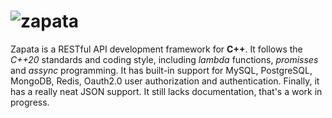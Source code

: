 ![zapata](https://media.zgul.me/logo_zapata_color_white_1000x600.png)
================================

Zapata is a RESTful API development framework for **C++**. It follows the
_C++20_ standards and coding style, including _lambda_ functions,
_promisses_ and _assync_ programming. It has built-in support for MySQL,
PostgreSQL, MongoDB, Redis, Oauth2.0 user authorization and
authentication. Finally, it has a really neat JSON support. It still lacks
documentation, that's a work in progress.
